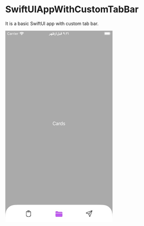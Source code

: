 # SwiftUIAppWithCustomTabBar
It is a basic SwiftUI app with custom tab bar.

![preview](preview.jpg)
